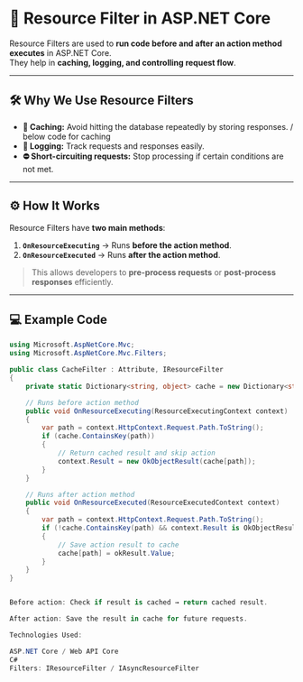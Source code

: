 # 🌟 Resource Filter in ASP.NET Core

Resource Filters are used to **run code before and after an action method executes** in ASP.NET Core.  
They help in **caching, logging, and controlling request flow**.

---

## 🛠 Why We Use Resource Filters
- **💾 Caching:** Avoid hitting the database repeatedly by storing responses.  / below code for caching 
- **📝 Logging:** Track requests and responses easily.  
- **⛔ Short-circuiting requests:** Stop processing if certain conditions are not met.  

---

## ⚙️ How It Works
Resource Filters have **two main methods**:  
1. **`OnResourceExecuting`** → Runs **before the action method**.  
2. **`OnResourceExecuted`** → Runs **after the action method**.  

> This allows developers to **pre-process requests** or **post-process responses** efficiently.  

---

## 💻 Example Code
```csharp
using Microsoft.AspNetCore.Mvc;
using Microsoft.AspNetCore.Mvc.Filters;

public class CacheFilter : Attribute, IResourceFilter
{
    private static Dictionary<string, object> cache = new Dictionary<string, object>();

    // Runs before action method
    public void OnResourceExecuting(ResourceExecutingContext context)
    {
        var path = context.HttpContext.Request.Path.ToString();
        if (cache.ContainsKey(path)) 
        {
            // Return cached result and skip action
            context.Result = new OkObjectResult(cache[path]);
        }
    }

    // Runs after action method
    public void OnResourceExecuted(ResourceExecutedContext context)
    {
        var path = context.HttpContext.Request.Path.ToString();
        if (!cache.ContainsKey(path) && context.Result is OkObjectResult okResult)
        {
            // Save action result to cache
            cache[path] = okResult.Value;
        }
    }
}


Before action: Check if result is cached → return cached result.

After action: Save the result in cache for future requests.

Technologies Used:

ASP.NET Core / Web API Core
C#
Filters: IResourceFilter / IAsyncResourceFilter
